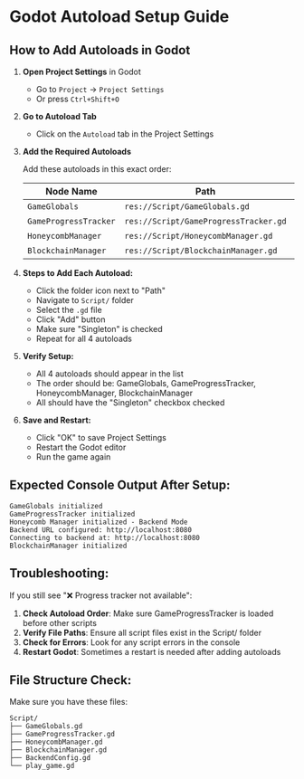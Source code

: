 # Godot Autoload Setup Guide

## How to Add Autoloads in Godot

1. **Open Project Settings** in Godot
   - Go to `Project` → `Project Settings`
   - Or press `Ctrl+Shift+O`

2. **Go to Autoload Tab**
   - Click on the `Autoload` tab in the Project Settings

3. **Add the Required Autoloads**

   Add these autoloads in this exact order:

   | Node Name | Path | Singleton |
   |-----------|------|-----------|
   | `GameGlobals` | `res://Script/GameGlobals.gd` | ✅ |
   | `GameProgressTracker` | `res://Script/GameProgressTracker.gd` | ✅ |
   | `HoneycombManager` | `res://Script/HoneycombManager.gd` | ✅ |
   | `BlockchainManager` | `res://Script/BlockchainManager.gd` | ✅ |

4. **Steps to Add Each Autoload:**
   - Click the folder icon next to "Path"
   - Navigate to `Script/` folder
   - Select the `.gd` file
   - Click "Add" button
   - Make sure "Singleton" is checked
   - Repeat for all 4 autoloads

5. **Verify Setup:**
   - All 4 autoloads should appear in the list
   - The order should be: GameGlobals, GameProgressTracker, HoneycombManager, BlockchainManager
   - All should have the "Singleton" checkbox checked

6. **Save and Restart:**
   - Click "OK" to save Project Settings
   - Restart the Godot editor
   - Run the game again

## Expected Console Output After Setup:

```
GameGlobals initialized
GameProgressTracker initialized
Honeycomb Manager initialized - Backend Mode
Backend URL configured: http://localhost:8080
Connecting to backend at: http://localhost:8080
BlockchainManager initialized
```

## Troubleshooting:

If you still see "❌ Progress tracker not available":

1. **Check Autoload Order**: Make sure GameProgressTracker is loaded before other scripts
2. **Verify File Paths**: Ensure all script files exist in the Script/ folder
3. **Check for Errors**: Look for any script errors in the console
4. **Restart Godot**: Sometimes a restart is needed after adding autoloads

## File Structure Check:

Make sure you have these files:
```
Script/
├── GameGlobals.gd
├── GameProgressTracker.gd
├── HoneycombManager.gd
├── BlockchainManager.gd
├── BackendConfig.gd
└── play_game.gd
```
